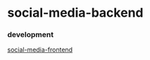# social-media-backend
### development

[social-media-frontend](https://github.com/yogeshpendse/social-media-frontend/tree/developmentnext)

